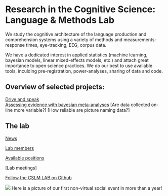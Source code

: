 

# Research in the Cognitive Science: Language & Methods Lab

We study the cognitive architecture of the language production and comprehension systems using a variety of methods and measurements: response times, eye-tracking, EEG, corpus data. 

We have a dedicated interest in applied statistics (machine learning, bayesian models, linear mixed-effects models, etc.) and attach great importance to open science practices. We do our best to use available tools, inculding pre-registration, power-analyses, sharing of data and code. 



## Overview of selected projects:

[Drive and speak](https://audreyburki.github.io/Drive-and-Speak/)  
[Assessing evidence with bayesian meta-analyses](https://audreyburki.github.io/Meta-analyses-Word-Production/)
[Are data collected on-line more variable?]
[How reliable are picture naming data?]

## The lab

[News](https://audreyburki.github.io/Lab-News/)  

[Lab members](https://audreyburki.github.io/Lab-Members/)  

[Available positions](https://audreyburki.github.io/Open-Positions/)  

[Lab meetings]

[Follow the CSLM LAB on Github](https://github.com/cslm-lab)





<img src="./Lab_June2021.jpg">
Here is a picture of our first non-virtual social event in more than a year!

